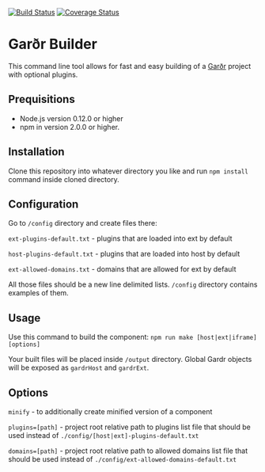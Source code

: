 [![Build Status](https://travis-ci.org/Schibsted-Tech-Polska/gardr-builder.svg)](https://travis-ci.org/Schibsted-Tech-Polska/gardr-builder) [![Coverage Status](https://coveralls.io/repos/Schibsted-Tech-Polska/gardr-builder/badge.svg)](https://coveralls.io/r/Schibsted-Tech-Polska/gardr-builder)

# Garðr Builder

This command line tool allows for fast and easy building of a [Garðr](http://gardr.github.io/) project with optional plugins.


## Prequisitions 

* Node.js version 0.12.0 or higher
* npm in version 2.0.0 or higher.


## Installation

Clone this repository into whatever directory you like and run ```npm install``` command inside cloned directory.

## Configuration

Go to ```/config``` directory and create files there:

```ext-plugins-default.txt``` - plugins that are loaded into ext by default

```host-plugins-default.txt``` - plugins that are loaded into host by default

```ext-allowed-domains.txt``` - domains that are allowed for ext by default


All those files should be a new line delimited lists. ```/config``` directory contains examples of them.


## Usage

Use this command to build the component: ```npm run make [host|ext|iframe] [options]```


Your built files will be placed inside ```/output``` directory. Global Gardr objects will be exposed as ```gardrHost``` and ```gardrExt```.


## Options

```minify``` - to additionally create minified version of a component

```plugins=[path]``` - project root relative path to plugins list file that should be used instead of ```./config/[host|ext]-plugins-default.txt```

```domains=[path]``` - project root relative path to allowed domains list file that should be used instead of ```./config/ext-allowed-domains-default.txt```
